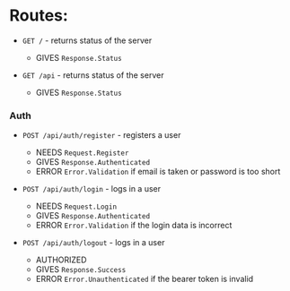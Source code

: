 

# Routes:
* `GET /` - returns status of the server 
  * GIVES `Response.Status`


* `GET /api` - returns status of the server 
  * GIVES `Response.Status`

### Auth
* `POST /api/auth/register` - registers a user 
  * NEEDS `Request.Register` 
  * GIVES `Response.Authenticated`
  * ERROR `Error.Validation` if email is taken or password is too short


* `POST /api/auth/login` - logs in a user 
  * NEEDS `Request.Login` 
  * GIVES `Response.Authenticated`
  * ERROR `Error.Validation` if the login data is incorrect


* `POST /api/auth/logout` - logs in a user
    * AUTHORIZED
    * GIVES `Response.Success`
    * ERROR `Error.Unauthenticated` if the bearer token is invalid

